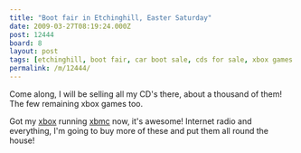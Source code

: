 ```yaml
---
title: "Boot fair in Etchinghill, Easter Saturday"
date: 2009-03-27T08:19:24.000Z
post: 12444
board: 8
layout: post
tags: [etchinghill, boot fair, car boot sale, cds for sale, xbox games for sale, xbox, xbmc]
permalink: /m/12444/
---
```

Come along, I will be selling all my CD's there, about a thousand of them! The few remaining xbox games too.

Got my <a href="/wiki/xbox">xbox</a> running <a href="https://www.google.co.uk/search?q=xbmc">xbmc</a> now, it's awesome! Internet radio and everything, I'm going to buy more of these and put them all round the house!
